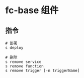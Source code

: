 # fc-base 组件

## 指令

```shell
# 部署
s deploy

# 删除
s remove service
s remove function
s remove trigger [-n triggerName]

```
